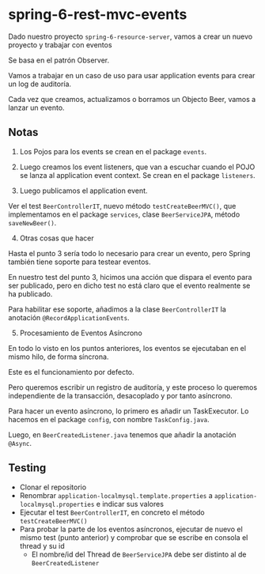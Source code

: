# spring-6-rest-mvc-events

Dado nuestro proyecto `spring-6-resource-server`, vamos a crear un nuevo proyecto y trabajar con eventos

Se basa en el patrón Observer.

Vamos a trabajar en un caso de uso para usar application events para crear un log de auditoría.

Cada vez que creamos, actualizamos o borramos un Objecto Beer, vamos a lanzar un evento.

## Notas

1. Los Pojos para los events se crean en el package `events`.

2. Luego creamos los event listeners, que van a escuchar cuando el POJO se lanza al application event context. Se crean en el package `listeners`.

3. Luego publicamos el application event.

Ver el test `BeerControllerIT`, nuevo método `testCreateBeerMVC()`, que implementamos en el package `services`, clase `BeerServiceJPA`, método `saveNewBeer()`.

4. Otras cosas que hacer

Hasta el punto 3 sería todo lo necesario para crear un evento, pero Spring también tiene soporte para testear eventos.

En nuestro test del punto 3, hicimos una acción que dispara el evento para ser publicado, pero en dicho test no está claro que el evento realmente se ha publicado.

Para habilitar ese soporte, añadimos a la clase `BeerControllerIT` la anotación `@RecordApplicationEvents`.

5. Procesamiento de Eventos Asíncrono

En todo lo visto en los puntos anteriores, los eventos se ejecutaban en el mismo hilo, de forma síncrona.

Este es el funcionamiento por defecto.

Pero queremos escribir un registro de auditoría, y este proceso lo queremos independiente de la transacción, desacoplado y por tanto asíncrono.

Para hacer un evento asíncrono, lo primero es añadir un TaskExecutor. Lo hacemos en el package `config`, con nombre `TaskConfig.java`.

Luego, en `BeerCreatedListener.java` tenemos que añadir la anotación `@Async`.

## Testing

- Clonar el repositorio
- Renombrar `application-localmysql.template.properties` a `application-localmysql.properties` e indicar sus valores
- Ejecutar el test `BeerControllerIT`, en concreto el método `testCreateBeerMVC()`
- Para probar la parte de los eventos asíncronos, ejecutar de nuevo el mismo test (punto anterior) y comprobar que se escribe en consola el thread y su id
  - El nombre/id del Thread de `BeerServiceJPA` debe ser distinto al de `BeerCreatedListener`